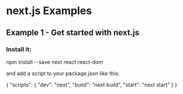 # next.js Examples
## Example 1 - Get started with next.js

### Install it:

npm install --save next react react-dom

and add a script to your package.json like this:

{
  "scripts": {
    "dev": "next",
    "build": "next build",
    "start": "next start"
  }
}
